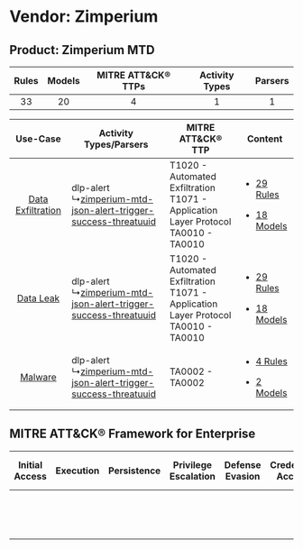 Vendor: Zimperium
=================
Product: Zimperium MTD
----------------------
| Rules | Models | MITRE ATT&CK® TTPs | Activity Types | Parsers |
|:-----:|:------:|:------------------:|:--------------:|:-------:|
|  33   |   20   |         4          |       1        |    1    |

|    Use-Case    | Activity Types/Parsers    | MITRE ATT&CK® TTP    | Content    |
|:----:| ---- | ---- | ---- |
| [Data Exfiltration](../../../UseCases/uc_data_exfiltration.md) |  dlp-alert<br> ↳[zimperium-mtd-json-alert-trigger-success-threatuuid](Ps/pC_zimperiummtdjsonalerttriggersuccessthreatuuid.md)<br> | T1020 - Automated Exfiltration<br>T1071 - Application Layer Protocol<br>TA0010 - TA0010<br> | [<ul><li>29 Rules</li></ul><ul><li>18 Models</li></ul>](RM/r_m_zimperium_zimperium_mtd_Data_Exfiltration.md) |
|         [Data Leak](../../../UseCases/uc_data_leak.md)         |  dlp-alert<br> ↳[zimperium-mtd-json-alert-trigger-success-threatuuid](Ps/pC_zimperiummtdjsonalerttriggersuccessthreatuuid.md)<br> | T1020 - Automated Exfiltration<br>T1071 - Application Layer Protocol<br>TA0010 - TA0010<br> | [<ul><li>29 Rules</li></ul><ul><li>18 Models</li></ul>](RM/r_m_zimperium_zimperium_mtd_Data_Leak.md)         |
|    [Malware](../../../UseCases/uc_malware.md)    |  dlp-alert<br> ↳[zimperium-mtd-json-alert-trigger-success-threatuuid](Ps/pC_zimperiummtdjsonalerttriggersuccessthreatuuid.md)<br> | TA0002 - TA0002<br>    | [<ul><li>4 Rules</li></ul><ul><li>2 Models</li></ul>](RM/r_m_zimperium_zimperium_mtd_Malware.md)    |

MITRE ATT&CK® Framework for Enterprise
--------------------------------------
| Initial Access | Execution | Persistence | Privilege Escalation | Defense Evasion | Credential Access | Discovery | Lateral Movement | Collection | Command and Control                                                             | Exfiltration                                                                | Impact |
| -------------- | --------- | ----------- | -------------------- | --------------- | ----------------- | --------- | ---------------- | ---------- | ------------------------------------------------------------------------------- | --------------------------------------------------------------------------- | ------ |
|                |           |             |                      |                 |                   |           |                  |            | [Application Layer Protocol](https://attack.mitre.org/techniques/T1071)<br><br> | [Automated Exfiltration](https://attack.mitre.org/techniques/T1020)<br><br> |        |